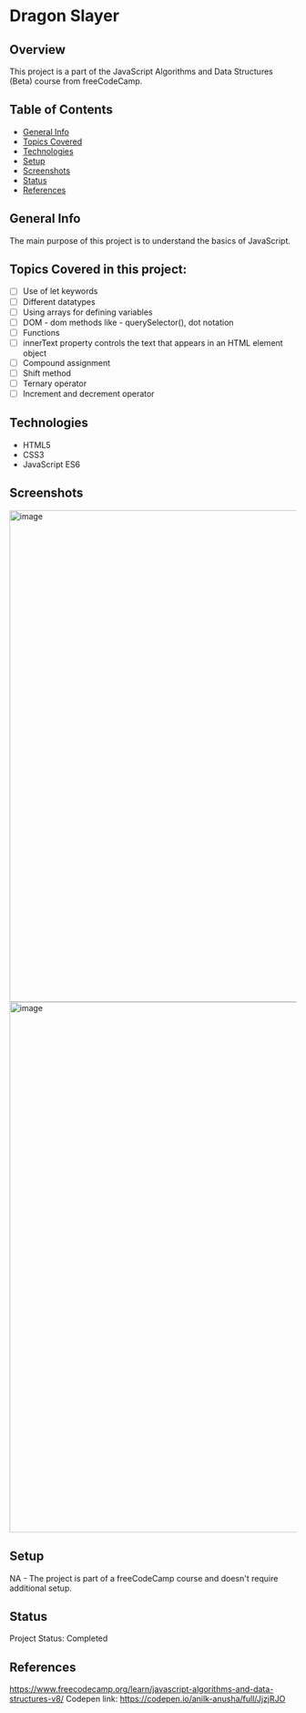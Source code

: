 # Dragon Slayer

## Overview

This project is a part of the JavaScript Algorithms and Data Structures (Beta) course from freeCodeCamp.

## Table of Contents

- [General Info](#general-info)
- [Topics Covered](#topics-covered)
- [Technologies](#technologies)
- [Setup](#setup)
- [Screenshots](#screenshots)
- [Status](#status)
- [References](#references)

## General Info

 The main purpose of this project is to understand the basics of JavaScript.

## Topics Covered in this project:

- [ ] Use of let keywords
- [ ] Different datatypes
- [ ] Using arrays for defining variables
- [ ] DOM - dom methods like - querySelector(), dot notation
- [ ] Functions
- [ ] innerText property controls the text that appears in an HTML element object
- [ ] Compound assignment
- [ ] Shift method
- [ ] Ternary operator
- [ ] Increment and decrement operator

## Technologies

- HTML5
- CSS3
- JavaScript ES6

## Screenshots
<img width="862" alt="image" src="https://github.com/anilk-anusha/dragonSlayer/assets/130001836/ddff942d-56a0-462c-bf68-afdb25f2c72c">
<img width="930" alt="image" src="https://github.com/anilk-anusha/dragonSlayer/assets/130001836/ce51b219-0304-45d7-a1c5-6afc0dfff911">


## Setup

NA - The project is part of a freeCodeCamp course and doesn't require additional setup.

## Status

Project Status: Completed

## References

https://www.freecodecamp.org/learn/javascript-algorithms-and-data-structures-v8/
Codepen link: https://codepen.io/anilk-anusha/full/JjzjRJO
